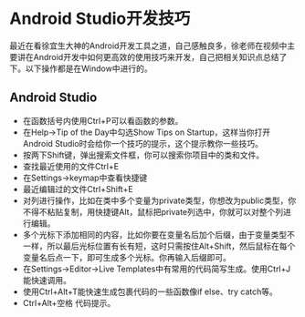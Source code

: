 # Android Studio开发技巧
最近在看徐宜生大神的Android开发工具之道，自己感触良多，徐老师在视频中主要讲在Android开发中如何更高效的使用技巧来开发，自己把相关知识点总结了下。以下操作都是在Window中进行的。

<!--more-->

## Android Studio
* 在函数括号内使用Ctrl+P可以看函数的参数。
* 在Help->Tip of the Day中勾选Show Tips on Startup，这样当你打开Android Studio时会给你一个技巧的提示，这个提示教你一些技巧。
* 按两下Shift键，弹出搜索文件框，你可以搜索你项目中的类和文件。
* 查找最近使用的文件Ctrl+E
* 在Settings->keymap中查看快捷键
* 最近编辑过的文件Ctrl+Shift+E
* 对列进行操作，比如在类中多个变量为private类型，你想改为public类型，你不得不粘贴复制，用快捷键Alt，鼠标把private列选中，你就可以对整个列进行编辑。
* 多个光标下添加相同的内容，比如你要在变量名后加个后缀，由于变量类型不一样，所以最后光标位置有长有短，这时只需按住Alt+Shift，然后鼠标在每个变量名后点一下，即可生成多个光标。你再输入后缀即可。
* 在Settings->Editor->Live Templates中有常用的代码简写生成。使用Ctrl+J能快速调用。
* 使用Ctrl+Alt+T能快速生成包裹代码的一些函数像if else、try catch等。
* Ctrl+Alt+空格 代码提示。

